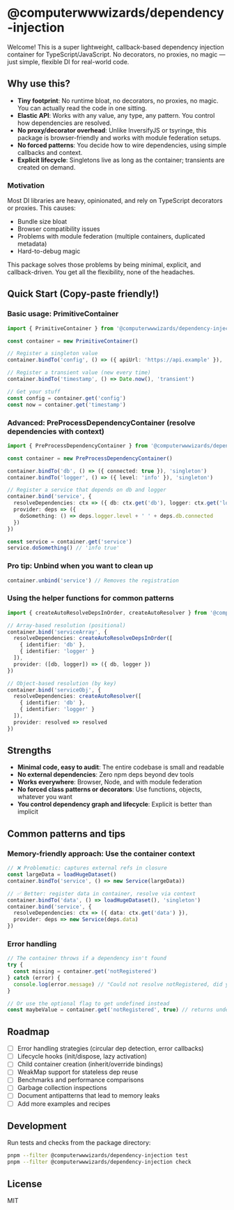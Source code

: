 # @computerwwwizards/dependency-injection

Welcome! This is a super lightweight, callback-based dependency injection container for TypeScript/JavaScript. No decorators, no proxies, no magic — just simple, flexible DI for real-world code.

## Why use this?

- **Tiny footprint**: No runtime bloat, no decorators, no proxies, no magic. You can actually read the code in one sitting.
- **Elastic API**: Works with any value, any type, any pattern. You control how dependencies are resolved.
- **No proxy/decorator overhead**: Unlike InversifyJS or tsyringe, this package is browser-friendly and works with module federation setups.
- **No forced patterns**: You decide how to wire dependencies, using simple callbacks and context.
- **Explicit lifecycle**: Singletons live as long as the container; transients are created on demand.

### Motivation

Most DI libraries are heavy, opinionated, and rely on TypeScript decorators or proxies. This causes:
- Bundle size bloat
- Browser compatibility issues
- Problems with module federation (multiple containers, duplicated metadata)
- Hard-to-debug magic

This package solves those problems by being minimal, explicit, and callback-driven. You get all the flexibility, none of the headaches.

## Quick Start (Copy-paste friendly!)

### Basic usage: PrimitiveContainer

```ts
import { PrimitiveContainer } from '@computerwwwizards/dependency-injection'

const container = new PrimitiveContainer()

// Register a singleton value
container.bindTo('config', () => ({ apiUrl: 'https://api.example' }), 'singleton')

// Register a transient value (new every time)
container.bindTo('timestamp', () => Date.now(), 'transient')

// Get your stuff
const config = container.get('config')
const now = container.get('timestamp')
```

### Advanced: PreProcessDependencyContainer (resolve dependencies with context)

```ts
import { PreProcessDependencyContainer } from '@computerwwwizards/dependency-injection'

const container = new PreProcessDependencyContainer()

container.bindTo('db', () => ({ connected: true }), 'singleton')
container.bindTo('logger', () => ({ level: 'info' }), 'singleton')

// Register a service that depends on db and logger
container.bind('service', {
  resolveDependencies: ctx => ({ db: ctx.get('db'), logger: ctx.get('logger') }),
  provider: deps => ({
    doSomething: () => deps.logger.level + ' ' + deps.db.connected
  })
})

const service = container.get('service')
service.doSomething() // 'info true'
```

### Pro tip: Unbind when you want to clean up

```ts
container.unbind('service') // Removes the registration
```

### Using the helper functions for common patterns

```ts
import { createAutoResolveDepsInOrder, createAutoResolver } from '@computerwwwizards/dependency-injection'

// Array-based resolution (positional)
container.bind('serviceArray', {
  resolveDependencies: createAutoResolveDepsInOrder([
    { identifier: 'db' },
    { identifier: 'logger' }
  ]),
  provider: ([db, logger]) => ({ db, logger })
})

// Object-based resolution (by key)
container.bind('serviceObj', {
  resolveDependencies: createAutoResolver([
    { identifier: 'db' },
    { identifier: 'logger' }
  ]),
  provider: resolved => resolved
})
```

## Strengths

- **Minimal code, easy to audit**: The entire codebase is small and readable
- **No external dependencies**: Zero npm deps beyond dev tools
- **Works everywhere**: Browser, Node, and with module federation
- **No forced class patterns or decorators**: Use functions, objects, whatever you want
- **You control dependency graph and lifecycle**: Explicit is better than implicit

## Common patterns and tips

### Memory-friendly approach: Use the container context
```ts
// ❌ Problematic: captures external refs in closure
const largeData = loadHugeDataset()
container.bindTo('service', () => new Service(largeData))

// ✅ Better: register data in container, resolve via context
container.bindTo('data', () => loadHugeDataset(), 'singleton')
container.bind('service', {
  resolveDependencies: ctx => ({ data: ctx.get('data') }),
  provider: deps => new Service(deps.data)
})
```

### Error handling
```ts
// The container throws if a dependency isn't found
try {
  const missing = container.get('notRegistered')
} catch (error) {
  console.log(error.message) // "Could not resolve notRegistered, did you register it?"
}

// Or use the optional flag to get undefined instead
const maybeValue = container.get('notRegistered', true) // returns undefined
```

## Roadmap

- [ ] Error handling strategies (circular dep detection, error callbacks)
- [ ] Lifecycle hooks (init/dispose, lazy activation)
- [ ] Child container creation (inherit/override bindings)
- [ ] WeakMap support for stateless dep reuse
- [ ] Benchmarks and performance comparisons
- [ ] Garbage collection inspections
- [ ] Document antipatterns that lead to memory leaks
- [ ] Add more examples and recipes

## Development

Run tests and checks from the package directory:

```bash
pnpm --filter @computerwwwizards/dependency-injection test
pnpm --filter @computerwwwizards/dependency-injection check
```

## License

MIT
